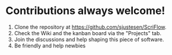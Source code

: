 # Contributions always welcome!  

1. Clone the repository at https://github.com/sjustesen/ScriFlow.  
2. Check the Wiki and the kanban board via the "Projects" tab.
3. Join the discussions and help shaping this piece of software.
4. Be friendly and help newbies
